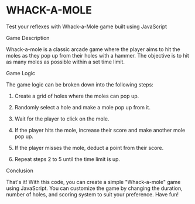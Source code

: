 # WHACK-A-MOLE
Test your reflexes with Whack-a-Mole game built using JavaScript

Game Description

Whack-a-mole is a classic arcade game where the player aims to hit the moles as they pop up from their holes with a hammer. The objective is to hit as many moles as possible within a set time limit.

Game Logic

The game logic can be broken down into the following steps:


1. Create a grid of holes where the moles can pop up.

2. Randomly select a hole and make a mole pop up from it.

3. Wait for the player to click on the mole.

4. If the player hits the mole, increase their score and make another mole pop up.

5. If the player misses the mole, deduct a point from their score.

6. Repeat steps 2 to 5 until the time limit is up.


Conclusion

That's it! With this code, you can create a simple "Whack-a-mole" game using JavaScript. You can customize the game by changing the duration, number of holes, and scoring system to suit your preference. Have fun!

